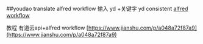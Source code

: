 #

##youdao translate alfred workflow
输入 yd +关键字
yd consistent
[alfred workflow](https://github.com/wensonsmith/YoudaoTranslator/wiki)

教程 有道云api+alfred workflow
[https://www.jianshu.com/p/a048a72f87a9](https://www.jianshu.com/p/a048a72f87a9)